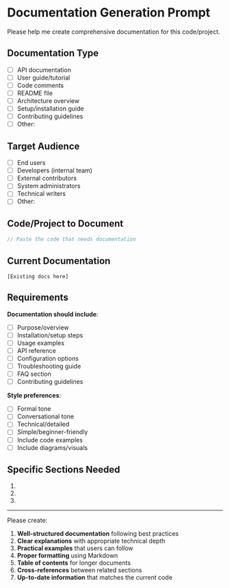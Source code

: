 # Documentation Generation Prompt

Please help me create comprehensive documentation for this code/project.

## Documentation Type
<!-- Select the type of documentation needed -->
- [ ] API documentation
- [ ] User guide/tutorial
- [ ] Code comments
- [ ] README file
- [ ] Architecture overview
- [ ] Setup/installation guide
- [ ] Contributing guidelines
- [ ] Other: 

## Target Audience
<!-- Who will be reading this documentation -->
- [ ] End users
- [ ] Developers (internal team)
- [ ] External contributors
- [ ] System administrators
- [ ] Technical writers
- [ ] Other: 

## Code/Project to Document
```javascript
// Paste the code that needs documentation
```

## Current Documentation
<!-- Include any existing documentation -->
```
[Existing docs here]
```

## Requirements
**Documentation should include**:
- [ ] Purpose/overview
- [ ] Installation/setup steps
- [ ] Usage examples
- [ ] API reference
- [ ] Configuration options
- [ ] Troubleshooting guide
- [ ] FAQ section
- [ ] Contributing guidelines

**Style preferences**:
- [ ] Formal tone
- [ ] Conversational tone
- [ ] Technical/detailed
- [ ] Simple/beginner-friendly
- [ ] Include code examples
- [ ] Include diagrams/visuals

## Specific Sections Needed
<!-- List any specific sections you want included -->
1. 
2. 
3. 

---

Please create:
1. **Well-structured documentation** following best practices
2. **Clear explanations** with appropriate technical depth
3. **Practical examples** that users can follow
4. **Proper formatting** using Markdown
5. **Table of contents** for longer documents
6. **Cross-references** between related sections
7. **Up-to-date information** that matches the current code